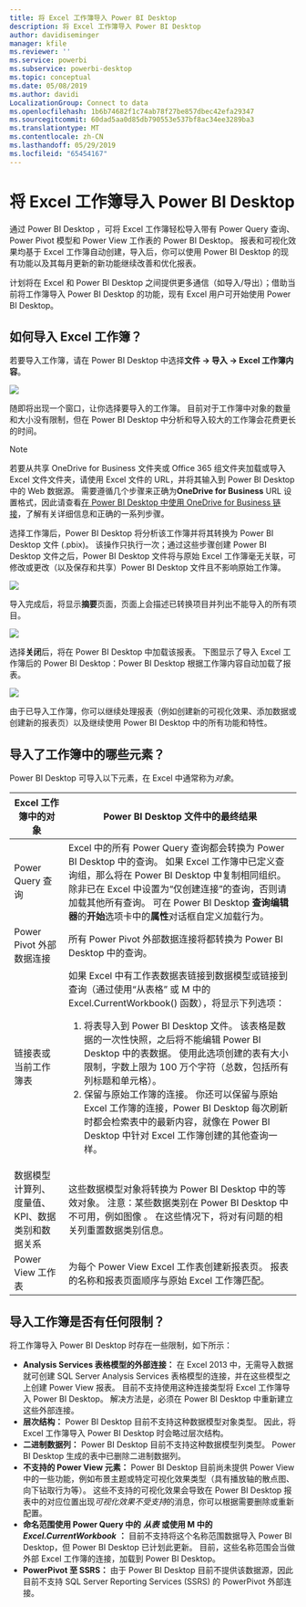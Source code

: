 ```yaml
---
title: 将 Excel 工作簿导入 Power BI Desktop
description: 将 Excel 工作簿导入 Power BI Desktop
author: davidiseminger
manager: kfile
ms.reviewer: ''
ms.service: powerbi
ms.subservice: powerbi-desktop
ms.topic: conceptual
ms.date: 05/08/2019
ms.author: davidi
LocalizationGroup: Connect to data
ms.openlocfilehash: 1b6b74682f1c74ab78f27be857dbec42efa29347
ms.sourcegitcommit: 60dad5aa0d85db790553e537bf8ac34ee3289ba3
ms.translationtype: MT
ms.contentlocale: zh-CN
ms.lasthandoff: 05/29/2019
ms.locfileid: "65454167"
---
```

# <a name="import-excel-workbooks-into-power-bi-desktop"></a>将 Excel 工作簿导入 Power BI Desktop
通过 Power BI Desktop  ，可将 Excel 工作簿轻松导入带有 Power Query 查询、Power Pivot 模型和 Power View 工作表的 Power BI Desktop。 报表和可视化效果均基于 Excel 工作簿自动创建，导入后，你可以使用 Power BI Desktop 的现有功能以及其每月更新的新功能继续改善和优化报表。

计划将在 Excel 和 Power BI Desktop 之间提供更多通信（如导入/导出）；借助当前将工作簿导入 Power BI Desktop 的功能，现有 Excel 用户可开始使用 Power BI Desktop。

## <a name="how-do-i-import-an-excel-workbook"></a>如何导入 Excel 工作簿？
若要导入工作簿，请在 Power BI Desktop 中选择**文件 -\> 导入 -\> Excel 工作簿内容**。

![](media/desktop-import-excel-workbooks/importexceltopbi_1.png)

随即将出现一个窗口，让你选择要导入的工作簿。 目前对于工作簿中对象的数量和大小没有限制，但在 Power BI Desktop 中分析和导入较大的工作簿会花费更长的时间。

> [!NOTE]
> 若要从共享 OneDrive for Business  文件夹或  Office 365 组文件夹加载或导入 Excel 文件文件夹，请使用 Excel 文件的 URL，并将其输入到 Power BI Desktop中的 Web  数据源。 需要遵循几个步骤来正确为**OneDrive for Business** URL 设置格式，因此请查看[在 Power BI Desktop 中使用 OneDrive for Business 链接](desktop-use-onedrive-business-links.md)，了解有关详细信息和正确的一系列步骤。
> 
> 

选择工作簿后，Power BI Desktop 将分析该工作簿并将其转换为 Power BI Desktop 文件 (.pbix)。 该操作只执行一次；通过这些步骤创建 Power BI Desktop 文件之后，Power BI Desktop 文件将与原始 Excel 工作簿毫无关联，可修改或更改（以及保存和共享）Power BI Desktop 文件且不影响原始工作簿。

![](media/desktop-import-excel-workbooks/importexceltopbi_2.png)

导入完成后，将显示**摘要**页面，页面上会描述已转换项目并列出不能导入的所有项目。

![](media/desktop-import-excel-workbooks/importexceltopbi_3.png)

选择**关闭**后，将在 Power BI Desktop 中加载该报表。 下图显示了导入 Excel 工作簿后的 Power BI Desktop：Power BI Desktop 根据工作簿内容自动加载了报表。

![](media/desktop-import-excel-workbooks/importexceltopbi_4.png)

由于已导入工作簿，你可以继续处理报表（例如创建新的可视化效果、添加数据或创建新的报表页）以及继续使用 Power BI Desktop 中的所有功能和特性。

## <a name="which-workbook-elements-are-imported"></a>导入了工作簿中的哪些元素？
Power BI Desktop 可导入以下元素，在 Excel 中通常称为*对象*。

| Excel 工作簿中的对象 | Power BI Desktop 文件中的最终结果 |
| --- | --- |
| Power Query 查询 |Excel 中的所有 Power Query 查询都会转换为 Power BI Desktop 中的查询。 如果 Excel 工作簿中已定义查询组，那么将在 Power BI Desktop 中复制相同组织。 除非已在 Excel 中设置为“仅创建连接”的查询，否则请加载其他所有查询。 可在 Power BI Desktop **查询编辑器**的**开始**选项卡中的**属性**对话框自定义加载行为。 |
| Power Pivot 外部数据连接 |所有 Power Pivot 外部数据连接将都转换为 Power BI Desktop 中的查询。 |
| 链接表或当前工作簿表 |如果 Excel 中有工作表数据表链接到数据模型或链接到查询（通过使用“从表格”  或 M 中的 Excel.CurrentWorkbook()  函数），将显示下列选项： <ol><li>将表导入到 Power BI Desktop 文件。 该表格是数据的一次性快照，之后将不能编辑 Power BI Desktop 中的表数据。 使用此选项创建的表有大小限制，字数上限为 100 万个字符（总数，包括所有列标题和单元格）。</li><li>保留与原始工作簿的连接。 你还可以保留与原始 Excel 工作簿的连接，Power BI Desktop 每次刷新时都会检索表中的最新内容，就像在 Power BI Desktop 中针对 Excel 工作簿创建的其他查询一样。</li></ul> |
| 数据模型计算列、度量值、KPI、数据类别和数据关系 |这些数据模型对象将转换为 Power BI Desktop 中的等效对象。 注意：某些数据类别在 Power BI Desktop 中不可用，例如图像  。 在这些情况下，将对有问题的相关列重置数据类别信息。 |
| Power View 工作表 |为每个 Power View Excel 工作表创建新报表页。 报表的名称和报表页面顺序与原始 Excel 工作簿匹配。 |

## <a name="are-there-any-limitations-to-importing-a-workbook"></a>导入工作簿是否有任何限制？
将工作簿导入 Power BI Desktop 时存在一些限制，如下所示：

* **Analysis Services 表格模型的外部连接：** 在 Excel 2013 中，无需导入数据就可创建 SQL Server Analysis Services 表格模型的连接，并在这些模型之上创建 Power View 报表。 目前不支持使用这种连接类型将 Excel 工作簿导入 Power BI Desktop。 解决方法是，必须在 Power BI Desktop 中重新建立这些外部连接。
* **层次结构：** Power BI Desktop 目前不支持这种数据模型对象类型。 因此，将 Excel 工作簿导入 Power BI Desktop 时会略过层次结构。
* **二进制数据列：** Power BI Desktop 目前不支持这种数据模型列类型。 Power BI Desktop 生成的表中已删除二进制数据列。
* **不支持的 Power View 元素：** Power BI Desktop 目前尚未提供 Power View 中的一些功能，例如布景主题或特定可视化效果类型（具有播放轴的散点图、向下钻取行为等）。 这些不支持的可视化效果会导致在 Power BI Desktop 报表中的对应位置出现*可视化效果不受支持*的消息，你可以根据需要删除或重新配置。
* **命名范围使用 Power Query 中的** ***从表*** **或使用 M 中的**  ***Excel.CurrentWorkbook*** **：** 目前不支持将这个名称范围数据导入 Power BI Desktop，但 Power BI Desktop 已计划此更新。 目前，这些名称范围会当做外部 Excel 工作簿的连接，加载到 Power BI Desktop。
* **PowerPivot 至 SSRS：** 由于 Power BI Desktop 目前不提供该数据源，因此目前不支持 SQL Server Reporting Services (SSRS) 的 PowerPivot 外部连接。

